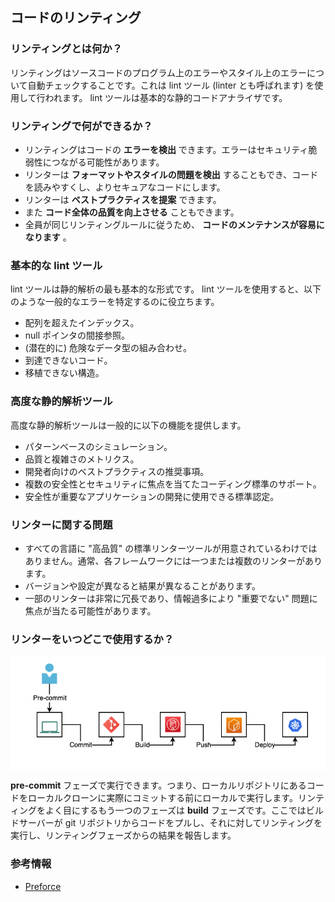 ## コードのリンティング

### リンティングとは何か？
リンティングはソースコードのプログラム上のエラーやスタイル上のエラーについて自動チェックすることです。これは lint ツール (linter とも呼ばれます) を使用して行われます。 lint ツールは基本的な静的コードアナライザです。

### リンティングで何ができるか？
- リンティングはコードの **エラーを検出** できます。エラーはセキュリティ脆弱性につながる可能性があります。
- リンターは **フォーマットやスタイルの問題を検出** することもでき、コードを読みやすくし、よりセキュアなコードにします。
- リンターは **ベストプラクティスを提案** できます。
- また **コード全体の品質を向上させる** こともできます。
- 全員が同じリンティングルールに従うため、 **コードのメンテナンスが容易になります** 。


### 基本的な lint ツール
lint ツールは静的解析の最も基本的な形式です。 lint ツールを使用すると、以下のような一般的なエラーを特定するのに役立ちます。
- 配列を超えたインデックス。
- null ポインタの間接参照。
- (潜在的に) 危険なデータ型の組み合わせ。
- 到達できないコード。
- 移植できない構造。

### 高度な静的解析ツール
高度な静的解析ツールは一般的に以下の機能を提供します。
- パターンベースのシミュレーション。
- 品質と複雑さのメトリクス。
- 開発者向けのベストプラクティスの推奨事項。
- 複数の安全性とセキュリティに焦点を当てたコーディング標準のサポート。
- 安全性が重要なアプリケーションの開発に使用できる標準認定。

### リンターに関する問題
+ すべての言語に "高品質" の標準リンターツールが用意されているわけではありません。通常、各フレームワークには一つまたは複数のリンターがあります。
+ バージョンや設定が異なると結果が異なることがあります。
+ 一部のリンターは非常に冗長であり、情報過多により "重要でない" 問題に焦点が当たる可能性があります。

### リンターをいつどこで使用するか？
<img align="center" src="/document/assets/images/Dev-process.png">  

**pre-commit** フェーズで実行できます。つまり、ローカルリポジトリにあるコードをローカルクローンに実際にコミットする前にローカルで実行します。リンティングをよく目にするもう一つのフェーズは **build** フェーズです。ここではビルドサーバーが git リポジトリからコードをプルし、それに対してリンティングを実行し、リンティングフェーズからの結果を報告します。


### 参考情報

+ [Preforce](https://www.perforce.com/blog/qac/what-lint-code-and-why-linting-important)